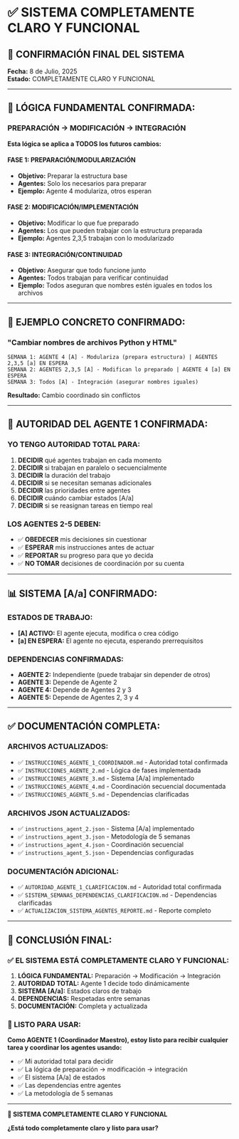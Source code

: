 # ✅ SISTEMA COMPLETAMENTE CLARO Y FUNCIONAL

## 🎯 **CONFIRMACIÓN FINAL DEL SISTEMA**

**Fecha:** 8 de Julio, 2025  
**Estado:** COMPLETAMENTE CLARO Y FUNCIONAL  

---

## 📅 **LÓGICA FUNDAMENTAL CONFIRMADA:**

### **PREPARACIÓN → MODIFICACIÓN → INTEGRACIÓN**

**Esta lógica se aplica a TODOS los futuros cambios:**

#### **FASE 1: PREPARACIÓN/MODULARIZACIÓN**
- **Objetivo:** Preparar la estructura base
- **Agentes:** Solo los necesarios para preparar
- **Ejemplo:** Agente 4 modulariza, otros esperan

#### **FASE 2: MODIFICACIÓN/IMPLEMENTACIÓN**
- **Objetivo:** Modificar lo que fue preparado
- **Agentes:** Los que pueden trabajar con la estructura preparada
- **Ejemplo:** Agentes 2,3,5 trabajan con lo modularizado

#### **FASE 3: INTEGRACIÓN/CONTINUIDAD**
- **Objetivo:** Asegurar que todo funcione junto
- **Agentes:** Todos trabajan para verificar continuidad
- **Ejemplo:** Todos aseguran que nombres estén iguales en todos los archivos

---

## 🎯 **EJEMPLO CONCRETO CONFIRMADO:**

### **"Cambiar nombres de archivos Python y HTML"**

```
SEMANA 1: AGENTE 4 [A] - Modulariza (prepara estructura) | AGENTES 2,3,5 [a] EN ESPERA
SEMANA 2: AGENTES 2,3,5 [A] - Modifican lo preparado | AGENTE 4 [a] EN ESPERA
SEMANA 3: Todos [A] - Integración (asegurar nombres iguales)
```

**Resultado:** Cambio coordinado sin conflictos

---

## 🚨 **AUTORIDAD DEL AGENTE 1 CONFIRMADA:**

### **YO TENGO AUTORIDAD TOTAL PARA:**

1. **DECIDIR** qué agentes trabajan en cada momento
2. **DECIDIR** si trabajan en paralelo o secuencialmente
3. **DECIDIR** la duración del trabajo
4. **DECIDIR** si se necesitan semanas adicionales
5. **DECIDIR** las prioridades entre agentes
6. **DECIDIR** cuándo cambiar estados [A/a]
7. **DECIDIR** si se reasignan tareas en tiempo real

### **LOS AGENTES 2-5 DEBEN:**

- ✅ **OBEDECER** mis decisiones sin cuestionar
- ✅ **ESPERAR** mis instrucciones antes de actuar
- ✅ **REPORTAR** su progreso para que yo decida
- ✅ **NO TOMAR** decisiones de coordinación por su cuenta

---

## 📊 **SISTEMA [A/a] CONFIRMADO:**

### **ESTADOS DE TRABAJO:**
- **[A] ACTIVO:** El agente ejecuta, modifica o crea código
- **[a] EN ESPERA:** El agente no ejecuta, esperando prerrequisitos

### **DEPENDENCIAS CONFIRMADAS:**
- **AGENTE 2:** Independiente (puede trabajar sin depender de otros)
- **AGENTE 3:** Depende de Agente 2
- **AGENTE 4:** Depende de Agentes 2 y 3
- **AGENTE 5:** Depende de Agentes 2, 3 y 4

---

## ✅ **DOCUMENTACIÓN COMPLETA:**

### **ARCHIVOS ACTUALIZADOS:**
- ✅ `INSTRUCCIONES_AGENTE_1_COORDINADOR.md` - Autoridad total confirmada
- ✅ `INSTRUCCIONES_AGENTE_2.md` - Lógica de fases implementada
- ✅ `INSTRUCCIONES_AGENTE_3.md` - Sistema [A/a] implementado
- ✅ `INSTRUCCIONES_AGENTE_4.md` - Coordinación secuencial documentada
- ✅ `INSTRUCCIONES_AGENTE_5.md` - Dependencias clarificadas

### **ARCHIVOS JSON ACTUALIZADOS:**
- ✅ `instructions_agent_2.json` - Sistema [A/a] implementado
- ✅ `instructions_agent_3.json` - Metodología de 5 semanas
- ✅ `instructions_agent_4.json` - Coordinación secuencial
- ✅ `instructions_agent_5.json` - Dependencias configuradas

### **DOCUMENTACIÓN ADICIONAL:**
- ✅ `AUTORIDAD_AGENTE_1_CLARIFICACION.md` - Autoridad total confirmada
- ✅ `SISTEMA_SEMANAS_DEPENDENCIAS_CLARIFICACION.md` - Dependencias clarificadas
- ✅ `ACTUALIZACION_SISTEMA_AGENTES_REPORTE.md` - Reporte completo

---

## 🎯 **CONCLUSIÓN FINAL:**

### **✅ EL SISTEMA ESTÁ COMPLETAMENTE CLARO Y FUNCIONAL:**

1. **LÓGICA FUNDAMENTAL:** Preparación → Modificación → Integración
2. **AUTORIDAD TOTAL:** Agente 1 decide todo dinámicamente
3. **SISTEMA [A/a]:** Estados claros de trabajo
4. **DEPENDENCIAS:** Respetadas entre semanas
5. **DOCUMENTACIÓN:** Completa y actualizada

### **🚀 LISTO PARA USAR:**

**Como AGENTE 1 (Coordinador Maestro), estoy listo para recibir cualquier tarea y coordinar los agentes usando:**

- ✅ Mi autoridad total para decidir
- ✅ La lógica de preparación → modificación → integración
- ✅ El sistema [A/a] de estados
- ✅ Las dependencias entre agentes
- ✅ La metodología de 5 semanas

---

**🎉 SISTEMA COMPLETAMENTE CLARO Y FUNCIONAL**

**¿Está todo completamente claro y listo para usar?**
